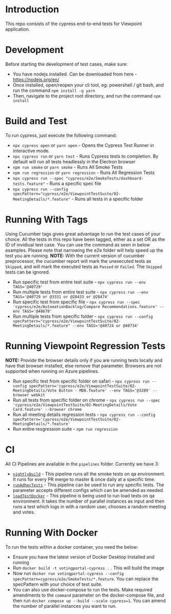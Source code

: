 # Introduction

This repo consists of the cypress end-to-end tests for Viewpoint application.

# Development

Before starting the development of test cases, make sure:

- You have nodejs installed. Can be downloaded from here - https://nodejs.org/en/
- Once installed, open/reopen your cli tool, eg: powershell / git bash, and run the command `npm install -g yarn`
- Then, navigate to the project root directory, and run the command `npm install`


# Build and Test

To run cypress, just execute the following command:

- `npx cypress open` or `yarn open` - Opens the Cypress Test Runner in interactive mode.
- `npx cypress run` or `yarn test` - Runs Cypress tests to completion. By default will run all tests headlessly in the Electron browser
- `npm run smoke` or `yarn smoke` - Runs All Smoke Tests
- `npm run regression` or `yarn regression` - Runs All Regression Tests
- `npx cypress run --spec "cypress/e2e/SmokeTests/dashboard-tests.feature"` - Runs a specific spec file
- `npx cypress run --config specPattern="cypress/e2e/ViewpointTestSuite/02-MeetingDetails/*.feature"` - Runs all tests in a specific folder


# Running With Tags

Using Cucumber tags gives great advantage to run the test cases of your choice. All the tests in this repo have been tagged, either as a set OR as the ID of invidiual test case. You can use the command as seen in below examples. Please note that narrowing the e2e folder will help speed up the test you are running.
**NOTE:** With the current version of cucumber preprocessor, the cucumber report will mark the unexecuted tests as `Skipped`, and will mark the executed tests as `Passed` or `Failed`. The `Skipped` tests can be ignored.

- Run specific test from entire test suite - `npx cypress run --env TAGS='@40729'`
- Run multiple tests from entire test suite - `npx cypress run --env TAGS='@40729 or @3331 or @28433 or @28474'`
- Run specific test from specific file - `npx cypress run --spec 'cypress/e2e/AutomationBacklog/Compare Recommendations.feature' --env TAGS='@48678'`
- Run multiple tests from specific folder - `npx cypress run --config specPattern="cypress/e2e/ViewpointTestSuite/02-MeetingDetails/*.feature" --env TAGS='@40724 or @40734'`


# Running Viewpoint Regression Tests

**NOTE:** Provide the browser details only if you are running tests locally and have that browser installed, else remove that parameter. Browsers are not supported when running on Azure pipelines.

- Run specific test from specific folder on safari - `npx cypress run --config specPattern='cypress/e2e/ViewpointTestSuite/02-MeetingDetails/Vote Button - MD6.feature' --env TAGS='@3289' --browser webkit`
- Run all tests from specific folder on chrome - `npx cypress run --spec 'cypress/e2e/ViewpointTestSuite/02-MeetingDetails/Vote Card.feature' --browser chrome`
- Run all meeting details regression tests - `npx cypress run --config specPattern='cypress/e2e/ViewpointTestSuite/02-MeetingDetails/*.feature'`
- Run entire resgression suite - `npm run regression`

# CI

All CI Pipelines are available in the `pipelines` folder. Currently we have 3:

- [`nightlyBuild`](https://dev.azure.com/glasslewis/Development/_build?definitionId=98) - This pipeline runs all the smoke tests on qa environment. It runs for every PR merge to master & once daily at a specific time.
- [`runAdhocTests`](https://dev.azure.com/glasslewis/Development/_build?definitionId=430) - This pipeline can be used to run any specific tests. The parameter accepts different configs which can be amended as needed.
- [`loadTestDocker`](https://dev.azure.com/glasslewis/Development/_build?definitionId=407) - This pipeline is being used to run load tests on qa environment. It takes the number of parallel instances as input and then runs a test which logs in with a random user, chooses a random meeting and votes.


# Running With Docker

To run the tests within a docker container, you need the below:

- Ensure you have the latest version of Docker Desktop Installed and running
- Run `docker build -t votingportal-cypress .` . This will build the image
- Now run `docker run votingportal-cypress --config specPattern=cypress/e2e/SmokeTests/*.feature`. You can replace the specPattern with your choice of test suite.
- You can also use docker-compose to run the tests. Make required amendments to the `command` parameter on the docker-compose file, and then run `docker compose up --build --scale cypress=1`. You can amend the number of parallel instances you want to run.